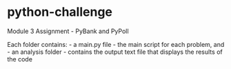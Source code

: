 # python-challenge
Module 3 Assignment - PyBank and PyPoll

Each folder contains:
    - a main.py file 
                - the main script for each problem, and
    - an analysis folder 
                - contains the output text file that displays the results of the code

